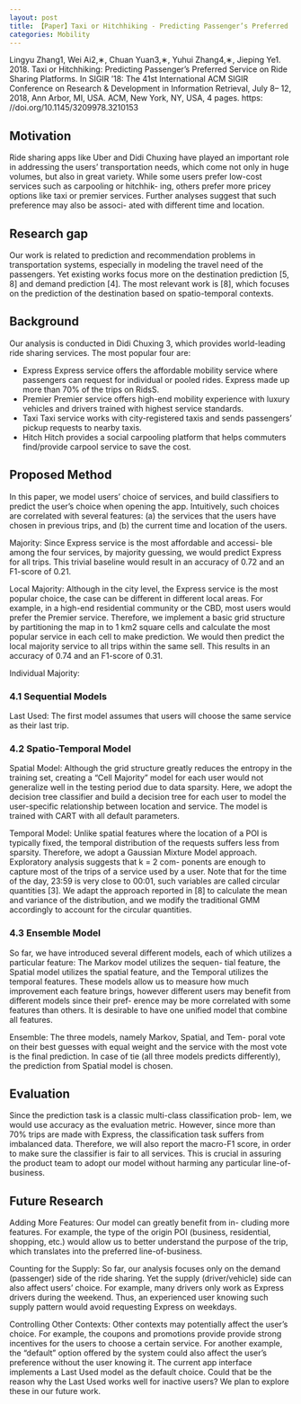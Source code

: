 ```yaml
---
layout: post
title: 【Paper】Taxi or Hitchhiking - Predicting Passenger’s Preferred Service on Ride Sharing Platforms
categories: Mobility
---
```


Lingyu Zhang1, Wei Ai2,∗, Chuan Yuan3,∗, Yuhui Zhang4,∗, Jieping Ye1. 2018. Taxi or Hitchhiking: Predicting Passenger’s Preferred Service on Ride Sharing Platforms. In SIGIR ’18: The 41st International ACM SIGIR Conference on Research & Development in Information Retrieval, July 8– 12, 2018, Ann Arbor, MI, USA. ACM, New York, NY, USA, 4 pages. https: //doi.org/10.1145/3209978.3210153

## Motivation

Ride sharing apps like Uber and Didi Chuxing have played an important role in addressing the users’ transportation needs, which come not only in huge volumes, but also in great variety. While some users prefer low-cost services such as carpooling or hitchhik- ing, others prefer more pricey options like taxi or premier services. Further analyses suggest that such preference may also be associ- ated with different time and location.

## Research gap

Our work is related to prediction and recommendation problems in transportation systems, especially in modeling the travel need of the passengers. Yet existing works focus more on the destination prediction [5, 8] and demand prediction [4]. The most relevant work is [8], which focuses on the prediction of the destination based on spatio-temporal contexts.

## Background

Our analysis is conducted in Didi Chuxing 3, which provides world-leading ride sharing services. The most popular four are:
- Express Express service offers the affordable mobility service where passengers can request for individual or pooled rides. Express made up more than 70% of the trips on RidsS.
- Premier Premier service offers high-end mobility experience with luxury vehicles and drivers trained with highest service standards.
- Taxi Taxi service works with city-registered taxis and sends passengers’ pickup requests to nearby taxis.
- Hitch Hitch provides a social carpooling platform that helps commuters find/provide carpool service to save the cost.


## Proposed Method

In this paper, we model users’ choice of services, and build classifiers to predict the user’s choice when opening the app. Intuitively, such choices are correlated with several features: (a) the services that the users have chosen in previous trips, and (b) the current time and location of the users.

Majority: Since Express service is the most affordable and accessi- ble among the four services, by majority guessing, we would predict Express for all trips. This trivial baseline would result in an accuracy of 0.72 and an F1-score of 0.21.

Local Majority: Although in the city level, the Express service is the most popular choice, the case can be different in different local areas. For example, in a high-end residential community or the CBD, most users would prefer the Premier service. Therefore, we implement a basic grid structure by partitioning the map in to 1 km2 square cells and calculate the most popular service in each cell to make prediction. We would then predict the local majority service to all trips within the same sell. This results in an accuracy of 0.74 and an F1-score of 0.31.


Individual Majority: 

### 4.1 Sequential Models

Last Used: The first model assumes that users will choose the same service as their last trip. 

### 4.2 Spatio-Temporal Model

Spatial Model: Although the grid structure greatly reduces the entropy in the training set, creating a “Cell Majority” model for each user would not generalize well in the testing period due to data sparsity. Here, we adopt the decision tree classifier and build a decision tree for each user to model the user-specific relationship between location and service. The model is trained with CART with all default parameters.

Temporal Model: Unlike spatial features where the location of a POI is typically fixed, the temporal distribution of the requests suffers less from sparsity. Therefore, we adopt a Gaussian Mixture Model approach. Exploratory analysis suggests that k = 2 com- ponents are enough to capture most of the trips of a service used by a user. Note that for the time of the day, 23:59 is very close to 00:01, such variables are called circular quantities [3]. We adapt the approach reported in [8] to calculate the mean and variance of the distribution, and we modify the traditional GMM accordingly to account for the circular quantities.

### 4.3 Ensemble Model

So far, we have introduced several different models, each of which utilizes a particular feature: The Markov model utilizes the sequen- tial feature, the Spatial model utilizes the spatial feature, and the Temporal utilizes the temporal features. These models allow us to measure how much improvement each feature brings, however different users may benefit from different models since their pref- erence may be more correlated with some features than others. It is desirable to have one unified model that combine all features.

Ensemble: The three models, namely Markov, Spatial, and Tem- poral vote on their best guesses with equal weight and the service with the most vote is the final prediction. In case of tie (all three models predicts differently), the prediction from Spatial model is chosen.

## Evaluation

Since the prediction task is a classic multi-class classification prob- lem, we would use accuracy as the evaluation metric. However, since more than 70% trips are made with Express, the classification task suffers from imbalanced data. Therefore, we will also report the macro-F1 score, in order to make sure the classifier is fair to all services. This is crucial in assuring the product team to adopt our model without harming any particular line-of-business.

## Future Research

Adding More Features: Our model can greatly benefit from in- cluding more features. For example, the type of the origin POI (business, residential, shopping, etc.) would allow us to better understand the purpose of the trip, which translates into the preferred line-of-business. 

Counting for the Supply: So far, our analysis focuses only on the demand (passenger) side of the ride sharing. Yet the supply (driver/vehicle) side can also affect users’ choice. For example, many drivers only work as Express drivers during the weekend. Thus, an experienced user knowing such supply pattern would avoid requesting Express on weekdays. 

Controlling Other Contexts: Other contexts may potentially affect the user’s choice. For example, the coupons and promotions
provide provide strong incentives for the users to choose a certain service. For another example, the “default” option offered by the system could also affect the user’s preference without the user knowing it. The current app interface implements a Last Used model as the default choice. Could that be the reason why the Last Used works well for inactive users? We plan to explore these in our future work.